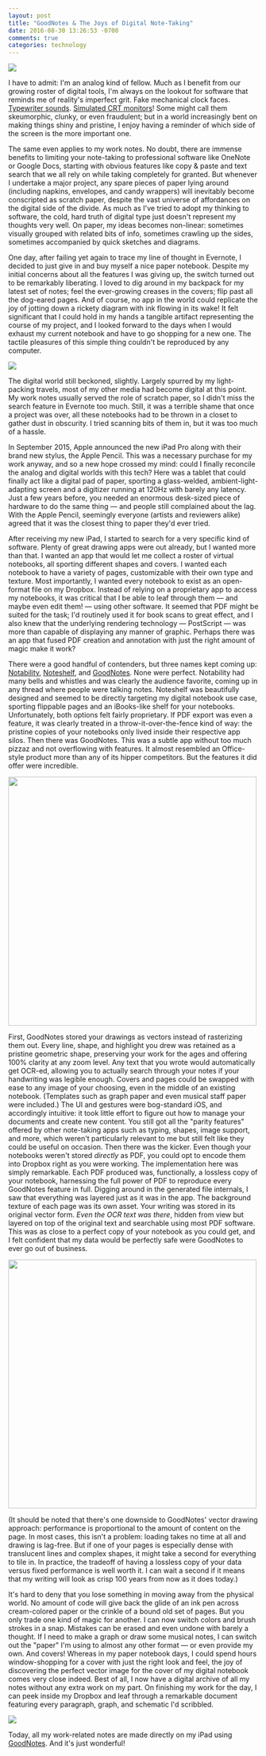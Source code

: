 ```yaml
---
layout: post
title: "GoodNotes & The Joys of Digital Note-Taking"
date: 2016-08-30 13:26:53 -0700
comments: true
categories: technology
---
```


<img src="{{ site.baseurl }}/images/goodnotes-review/header.jpg" />

I have to admit: I'm an analog kind of fellow. Much as I benefit from our growing roster of digital tools, I'm always on the lookout for software that reminds me of reality's imperfect grit. Fake mechanical clock faces. [Typewriter sounds](http://fffff.at/noisy-typer-a-typewriter-for-your-laptop/). [Simulated CRT monitors](http://www.secretgeometry.com/apps/cathode/)! Some might call them skeumorphic, clunky, or even fraudulent; but in a world increasingly bent on making things shiny and pristine, I enjoy having a reminder of which side of the screen is the more important one.

The same even applies to my work notes. No doubt, there are immense benefits to limiting your note-taking to professional software like OneNote or Google Docs, starting with obvious features like copy & paste and text search that we all rely on while taking completely for granted. But whenever I undertake a major project, any spare pieces of paper lying around (including napkins, envelopes, and candy wrappers) will inevitably become conscripted as scratch paper, despite the vast universe of affordances on the digital side of the divide. As much as I've tried to adopt my thinking to software, the cold, hard truth of digital type just doesn't represent my thoughts very well. On paper, my ideas becomes non-linear: sometimes visually grouped with related bits of info, sometimes crawling up the sides, sometimes accompanied by quick sketches and diagrams.

<!--more-->

One day, after failing yet again to trace my line of thought in Evernote, I decided to just give in and buy myself a nice paper notebook. Despite my initial concerns about all the features I was giving up, the switch turned out to be remarkably liberating. I loved to dig around in my backpack for my latest set of notes; feel the ever-growing creases in the covers; flip past all the dog-eared pages. And of course, no app in the world could replicate the joy of jotting down a rickety diagram with ink flowing in its wake! It felt significant that I could hold in my hands a tangible artifact representing the course of my project, and I looked forward to the days when I would exhaust my current notebook and have to go shopping for a new one. The tactile pleasures of this simple thing couldn't be reproduced by any computer.

<img src="{{ site.baseurl }}/images/goodnotes-review/notebook.jpg" />

The digital world still beckoned, slightly. Largely spurred by my light-packing travels, most of my other media had become digital at this point. My work notes usually served the role of scratch paper, so I didn't miss the search feature in Evernote too much. Still, it was a terrible shame that once a project was over, all these notebooks had to be thrown in a closet to gather dust in obscurity. I tried scanning bits of them in, but it was too much of a hassle.

In September 2015, Apple announced the new iPad Pro along with their brand new stylus, the Apple Pencil. This was a necessary purchase for my work anyway, and so a new hope crossed my mind: could I finally reconcile the analog and digital worlds with this tech? Here was a tablet that could finally act like a digital pad of paper, sporting a glass-welded, ambient-light-adapting screen and a digitizer running at 120Hz with barely any latency. Just a few years before, you needed an enormous desk-sized piece of hardware to do the same thing — and people still complained about the lag. With the Apple Pencil, seemingly everyone (artists and reviewers alike) agreed that it was the closest thing to paper they'd ever tried.

After receiving my new iPad, I started to search for a very specific kind of software. Plenty of great drawing apps were out already, but I wanted more than that. I wanted an app that would let me collect a roster of virtual notebooks, all sporting different shapes and covers. I wanted each notebook to have a variety of pages, customizable with their own type and texture. Most importantly, I wanted every notebook to exist as an open-format file on my Dropbox. Instead of relying on a proprietary app to access my notebooks, it was critical that I be able to leaf through them — and maybe even edit them! — using other software. It seemed that PDF might be suited for the task; I'd routinely used it for book scans to great effect, and I also knew that the underlying rendering technology — PostScript — was more than capable of displaying any manner of graphic. Perhaps there was an app that fused PDF creation and annotation with just the right amount of magic make it work?

There were a good handful of contenders, but three names kept coming up: [Notability][notability], [Noteshelf][noteshelf], and [GoodNotes][goodnotes]. None were perfect. Notability had many bells and whistles and was clearly the audience favorite, coming up in any thread where people were talking notes. Noteshelf was beautifully designed and seemed to be directly targeting my digital notebook use case, sporting flippable pages and an iBooks-like shelf for your notebooks. Unfortunately, both options felt fairly proprietary. If PDF export was even a feature, it was clearly treated in a throw-it-over-the-fence kind of way: the pristine copies of your notebooks only lived inside their respective app silos. Then there was GoodNotes. This was a subtle app without too much pizzaz and not overflowing with features. It almost resembled an Office-style product more than any of its hipper competitors. But the features it did offer were incredible.

<img src="{{ site.baseurl }}/images/goodnotes-review/note.jpg" width="500px" />

First, GoodNotes stored your drawings as vectors instead of rasterizing them out. Every line, shape, and highlight you drew was retained as a pristine geometric shape, preserving your work for the ages and offering 100% clarity at any zoom level. Any text that you wrote would automatically get OCR-ed, allowing you to actually search through your notes if your handwriting was legible enough. Covers and pages could be swapped with ease to any image of your choosing, even in the middle of an existing notebook. (Templates such as graph paper and even musical staff paper were included.) The UI and gestures were bog-standard iOS, and accordingly intuitive: it took little effort to figure out how to manage your documents and create new content. You still got all the "parity features" offered by other note-taking apps such as typing, shapes, image support, and more, which weren't particularly relevant to me but still felt like they could be useful on occasion. Then there was the kicker. Even though your notebooks weren't stored *directly* as PDF, you could opt to encode them into Dropbox right as you were working. The implementation here was simply remarkable. Each PDF produced was, functionally, a lossless copy of your notebook, harnessing the full power of PDF to reproduce every GoodNotes feature in full. Digging around in the generated file internals, I saw that everything was layered just as it was in the app. The background texture of each page was its own asset. Your writing was stored in its original vector form. *Even the OCR text was there*, hidden from view but layered on top of the original text and searchable using most PDF software. This was as close to a perfect copy of your notebook as you could get, and I felt confident that my data would be perfectly safe were GoodNotes to ever go out of business.

<img src="{{ site.baseurl }}/images/goodnotes-review/pages.jpg" width="500px" />

(It should be noted that there's one downside to GoodNotes' vector drawing approach: performance is proportional to the amount of content on the page. In most cases, this isn't a problem: loading takes no time at all and drawing is lag-free. But if one of your pages is especially dense with translucent lines and complex shapes, it might take a second for everything to tile in. In practice, the tradeoff of having a lossless copy of your data versus fixed performance is well worth it. I can wait a second if it means that my writing will look as crisp 100 years from now as it does today.)

It's hard to deny that you lose something in moving away from the physical world. No amount of code will give back the glide of an ink pen across cream-colored paper or  the crinkle of a bound old set of pages. But you only trade one kind of magic for another. I can now switch colors and brush strokes in a snap. Mistakes can be erased and even undone with barely a thought. If I need to make a graph or draw some musical notes, I can switch out the "paper" I'm using to almost any other format — or even provide my own. And covers! Whereas in my paper notebook days, I could spend hours window-shopping for a cover with just the right look and feel, the joy of discovering the perfect vector image for the cover of my digital notebook comes very close indeed. Best of all, I now have a digital archive of all my notes without any extra work on my part. On finishing my work for the day, I can peek inside my Dropbox and leaf through a remarkable document featuring every paragraph, graph, and schematic I'd scribbled.

<img src="{{ site.baseurl }}/images/goodnotes-review/preview.jpg" />

Today, all my work-related notes are made directly on my iPad using [GoodNotes][goodnotes]. And it's just wonderful!

[goodnotes]: https://itunes.apple.com/us/app/goodnotes-4-notes-pdf/id778658393?mt=8&at=1000lqfI
[notability]: https://itunes.apple.com/us/app/notability/id360593530?mt=8&at=1000lqfI
[noteshelf]: https://itunes.apple.com/us/app/noteshelf/id392188745?mt=8&at=1000lqfI
